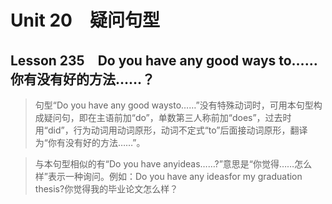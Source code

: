 ﻿ # Unit 20　疑问句型
 ## Lesson 235　Do you have any good ways to……你有没有好的方法……？
 
> 句型“Do you have any good waysto……”没有特殊动词时，可用本句型构成疑问句，即在主语前加“do”，单数第三人称前加“does”，过去时用“did”，行为动词用动词原形，动词不定式“to”后面接动词原形，翻译为“你有没有好的方法……”。

> 与本句型相似的有“Do you have anyideas……?”意思是“你觉得……怎么样”表示一种询问。例如：Do you have any ideasfor my graduation thesis?你觉得我的毕业论文怎么样？


 